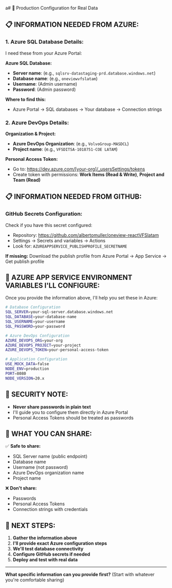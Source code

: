 a# 🔧 Production Configuration for Real Data

## 📋 **INFORMATION NEEDED FROM AZURE:**

### **1. Azure SQL Database Details:**
I need these from your Azure Portal:

**Azure SQL Database:**
- **Server name**: (e.g., `sqlsrv-datastaging-prd.database.windows.net`)
- **Database name**: (e.g., `oneviewvfslatam`)  
- **Username**: (Admin username)
- **Password**: (Admin password)

**Where to find this:**
- Azure Portal → SQL databases → Your database → Connection strings

### **2. Azure DevOps Details:**
**Organization & Project:**
- **Azure DevOps Organization**: (e.g., `VolvoGroup-MASDCL`)
- **Project name**: (e.g., `VFSDITSA-1018751-COE LATAM`)

**Personal Access Token:**
- Go to: https://dev.azure.com/[your-org]/_usersSettings/tokens
- Create token with permissions: **Work Items (Read & Write)**, **Project and Team (Read)**

## 📋 **INFORMATION NEEDED FROM GITHUB:**

### **GitHub Secrets Configuration:**
Check if you have this secret configured:
- Repository: https://github.com/albertomuller/oneview-reactVFSlatam
- Settings → Secrets and variables → Actions
- Look for: `AZUREAPPSERVICE_PUBLISHPROFILE_SECRETNAME`

**If missing:** Download the publish profile from Azure Portal → App Service → Get publish profile

## 🔧 **AZURE APP SERVICE ENVIRONMENT VARIABLES I'LL CONFIGURE:**

Once you provide the information above, I'll help you set these in Azure:

```bash
# Database Configuration
SQL_SERVER=your-sql-server.database.windows.net
SQL_DATABASE=your-database-name
SQL_USERNAME=your-username
SQL_PASSWORD=your-password

# Azure DevOps Configuration  
AZURE_DEVOPS_ORG=your-org
AZURE_DEVOPS_PROJECT=your-project
AZURE_DEVOPS_TOKEN=your-personal-access-token

# Application Configuration
USE_MOCK_DATA=false
NODE_ENV=production
PORT=8080
NODE_VERSION=20.x
```

## 🚨 **SECURITY NOTE:**
- **Never share passwords in plain text**
- I'll guide you to configure them directly in Azure Portal
- Personal Access Tokens should be treated as passwords

## 📝 **WHAT YOU CAN SHARE:**
✅ **Safe to share:**
- SQL Server name (public endpoint)
- Database name
- Username (not password)
- Azure DevOps organization name
- Project name

❌ **Don't share:**
- Passwords
- Personal Access Tokens
- Connection strings with credentials

## 🎯 **NEXT STEPS:**

1. **Gather the information above**
2. **I'll provide exact Azure configuration steps**
3. **We'll test database connectivity**
4. **Configure GitHub secrets if needed**
5. **Deploy and test with real data**

---

**What specific information can you provide first?** (Start with whatever you're comfortable sharing)
